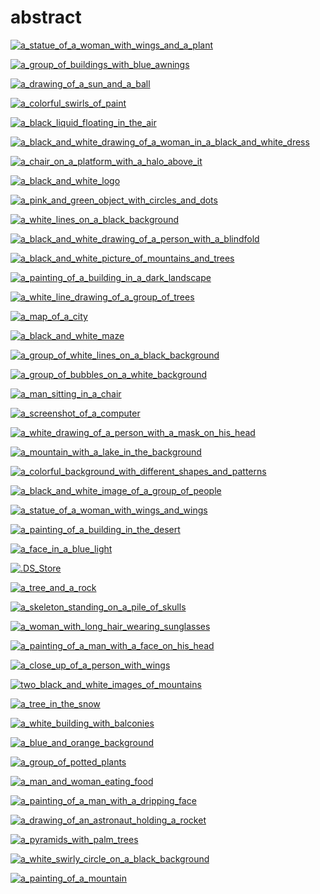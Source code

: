 # abstract

<a href="a_statue_of_a_woman_with_wings_and_a_plant.png"><img alt="a_statue_of_a_woman_with_wings_and_a_plant" src="a_statue_of_a_woman_with_wings_and_a_plant.png"></a>

<a href="a_group_of_buildings_with_blue_awnings.png"><img alt="a_group_of_buildings_with_blue_awnings" src="a_group_of_buildings_with_blue_awnings.png"></a>

<a href="a_drawing_of_a_sun_and_a_ball.png"><img alt="a_drawing_of_a_sun_and_a_ball" src="a_drawing_of_a_sun_and_a_ball.png"></a>

<a href="a_colorful_swirls_of_paint.jpg"><img alt="a_colorful_swirls_of_paint" src="a_colorful_swirls_of_paint.jpg"></a>

<a href="a_black_liquid_floating_in_the_air.jpg"><img alt="a_black_liquid_floating_in_the_air" src="a_black_liquid_floating_in_the_air.jpg"></a>

<a href="a_black_and_white_drawing_of_a_woman_in_a_black_and_white_dress.jpg"><img alt="a_black_and_white_drawing_of_a_woman_in_a_black_and_white_dress" src="a_black_and_white_drawing_of_a_woman_in_a_black_and_white_dress.jpg"></a>

<a href="a_chair_on_a_platform_with_a_halo_above_it.jpg"><img alt="a_chair_on_a_platform_with_a_halo_above_it" src="a_chair_on_a_platform_with_a_halo_above_it.jpg"></a>

<a href="a_black_and_white_logo.png"><img alt="a_black_and_white_logo" src="a_black_and_white_logo.png"></a>

<a href="a_pink_and_green_object_with_circles_and_dots.png"><img alt="a_pink_and_green_object_with_circles_and_dots" src="a_pink_and_green_object_with_circles_and_dots.png"></a>

<a href="a_white_lines_on_a_black_background.jpeg"><img alt="a_white_lines_on_a_black_background" src="a_white_lines_on_a_black_background.jpeg"></a>

<a href="a_black_and_white_drawing_of_a_person_with_a_blindfold.png"><img alt="a_black_and_white_drawing_of_a_person_with_a_blindfold" src="a_black_and_white_drawing_of_a_person_with_a_blindfold.png"></a>

<a href="a_black_and_white_picture_of_mountains_and_trees.png"><img alt="a_black_and_white_picture_of_mountains_and_trees" src="a_black_and_white_picture_of_mountains_and_trees.png"></a>

<a href="a_painting_of_a_building_in_a_dark_landscape.png"><img alt="a_painting_of_a_building_in_a_dark_landscape" src="a_painting_of_a_building_in_a_dark_landscape.png"></a>

<a href="a_white_line_drawing_of_a_group_of_trees.jpg"><img alt="a_white_line_drawing_of_a_group_of_trees" src="a_white_line_drawing_of_a_group_of_trees.jpg"></a>

<a href="a_map_of_a_city.jpg"><img alt="a_map_of_a_city" src="a_map_of_a_city.jpg"></a>

<a href="a_black_and_white_maze.png"><img alt="a_black_and_white_maze" src="a_black_and_white_maze.png"></a>

<a href="a_group_of_white_lines_on_a_black_background.jpeg"><img alt="a_group_of_white_lines_on_a_black_background" src="a_group_of_white_lines_on_a_black_background.jpeg"></a>

<a href="a_group_of_bubbles_on_a_white_background.jpg"><img alt="a_group_of_bubbles_on_a_white_background" src="a_group_of_bubbles_on_a_white_background.jpg"></a>

<a href="a_man_sitting_in_a_chair.png"><img alt="a_man_sitting_in_a_chair" src="a_man_sitting_in_a_chair.png"></a>

<a href="a_screenshot_of_a_computer.jpg"><img alt="a_screenshot_of_a_computer" src="a_screenshot_of_a_computer.jpg"></a>

<a href="a_white_drawing_of_a_person_with_a_mask_on_his_head.png"><img alt="a_white_drawing_of_a_person_with_a_mask_on_his_head" src="a_white_drawing_of_a_person_with_a_mask_on_his_head.png"></a>

<a href="a_mountain_with_a_lake_in_the_background.jpg"><img alt="a_mountain_with_a_lake_in_the_background" src="a_mountain_with_a_lake_in_the_background.jpg"></a>

<a href="a_colorful_background_with_different_shapes_and_patterns.png"><img alt="a_colorful_background_with_different_shapes_and_patterns" src="a_colorful_background_with_different_shapes_and_patterns.png"></a>

<a href="a_black_and_white_image_of_a_group_of_people.png"><img alt="a_black_and_white_image_of_a_group_of_people" src="a_black_and_white_image_of_a_group_of_people.png"></a>

<a href="a_statue_of_a_woman_with_wings_and_wings.png"><img alt="a_statue_of_a_woman_with_wings_and_wings" src="a_statue_of_a_woman_with_wings_and_wings.png"></a>

<a href="a_painting_of_a_building_in_the_desert.png"><img alt="a_painting_of_a_building_in_the_desert" src="a_painting_of_a_building_in_the_desert.png"></a>

<a href="a_face_in_a_blue_light.jpeg"><img alt="a_face_in_a_blue_light" src="a_face_in_a_blue_light.jpeg"></a>

<a href=".DS_Store"><img alt=".DS_Store" src=".DS_Store"></a>

<a href="a_tree_and_a_rock.png"><img alt="a_tree_and_a_rock" src="a_tree_and_a_rock.png"></a>

<a href="a_skeleton_standing_on_a_pile_of_skulls.png"><img alt="a_skeleton_standing_on_a_pile_of_skulls" src="a_skeleton_standing_on_a_pile_of_skulls.png"></a>

<a href="a_woman_with_long_hair_wearing_sunglasses.png"><img alt="a_woman_with_long_hair_wearing_sunglasses" src="a_woman_with_long_hair_wearing_sunglasses.png"></a>

<a href="a_painting_of_a_man_with_a_face_on_his_head.png"><img alt="a_painting_of_a_man_with_a_face_on_his_head" src="a_painting_of_a_man_with_a_face_on_his_head.png"></a>

<a href="a_close_up_of_a_person_with_wings.jpg"><img alt="a_close_up_of_a_person_with_wings" src="a_close_up_of_a_person_with_wings.jpg"></a>

<a href="two_black_and_white_images_of_mountains.jpg"><img alt="two_black_and_white_images_of_mountains" src="two_black_and_white_images_of_mountains.jpg"></a>

<a href="a_tree_in_the_snow.jpg"><img alt="a_tree_in_the_snow" src="a_tree_in_the_snow.jpg"></a>

<a href="a_white_building_with_balconies.jpg"><img alt="a_white_building_with_balconies" src="a_white_building_with_balconies.jpg"></a>

<a href="a_blue_and_orange_background.jpg"><img alt="a_blue_and_orange_background" src="a_blue_and_orange_background.jpg"></a>

<a href="a_group_of_potted_plants.jpg"><img alt="a_group_of_potted_plants" src="a_group_of_potted_plants.jpg"></a>

<a href="a_man_and_woman_eating_food.jpg"><img alt="a_man_and_woman_eating_food" src="a_man_and_woman_eating_food.jpg"></a>

<a href="a_painting_of_a_man_with_a_dripping_face.jpg"><img alt="a_painting_of_a_man_with_a_dripping_face" src="a_painting_of_a_man_with_a_dripping_face.jpg"></a>

<a href="a_drawing_of_an_astronaut_holding_a_rocket.jpg"><img alt="a_drawing_of_an_astronaut_holding_a_rocket" src="a_drawing_of_an_astronaut_holding_a_rocket.jpg"></a>

<a href="a_pyramids_with_palm_trees.png"><img alt="a_pyramids_with_palm_trees" src="a_pyramids_with_palm_trees.png"></a>

<a href="a_white_swirly_circle_on_a_black_background.png"><img alt="a_white_swirly_circle_on_a_black_background" src="a_white_swirly_circle_on_a_black_background.png"></a>

<a href="a_painting_of_a_mountain.png"><img alt="a_painting_of_a_mountain" src="a_painting_of_a_mountain.png"></a>

